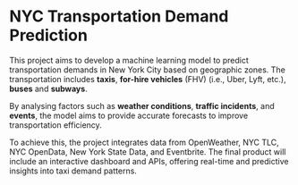 # NYC Transportation Demand Prediction

This project aims to develop a machine learning model to predict transportation demands in New York City based on geographic zones. The transportation includes **taxis**, **for-hire vehicles** (FHV) (i.e., Uber, Lyft, etc.), **buses** and **subways**. 

By analysing factors such as **weather conditions**, **traffic incidents**, and **events**, the model aims to provide accurate forecasts to improve transportation efficiency.

To achieve this, the project integrates data from OpenWeather, NYC TLC, NYC OpenData, New York State Data, and Eventbrite. The final product will include an interactive dashboard and APIs, offering real-time and predictive insights into taxi demand patterns.

 
